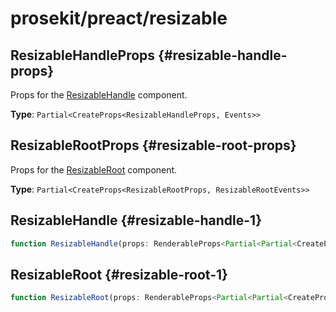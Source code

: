 # prosekit/preact/resizable

## ResizableHandleProps {#resizable-handle-props}

Props for the [ResizableHandle](resizable.md#resizable-handle-1) component.

**Type**: `Partial<CreateProps<ResizableHandleProps, Events>>`

## ResizableRootProps {#resizable-root-props}

Props for the [ResizableRoot](resizable.md#resizable-root-1) component.

**Type**: `Partial<CreateProps<ResizableRootProps, ResizableRootEvents>>`

## ResizableHandle {#resizable-handle-1}

```ts
function ResizableHandle(props: RenderableProps<Partial<Partial<CreateProps<ResizableHandleProps, ResizableHandleEvents>>> & RefAttributes<ResizableHandle> & HTMLAttributes<ResizableHandle>, any>, context?: any): null | VNode<any>
```

## ResizableRoot {#resizable-root-1}

```ts
function ResizableRoot(props: RenderableProps<Partial<Partial<CreateProps<ResizableRootProps, ResizableRootEvents>>> & RefAttributes<ResizableRoot> & HTMLAttributes<ResizableRoot>, any>, context?: any): null | VNode<any>
```
